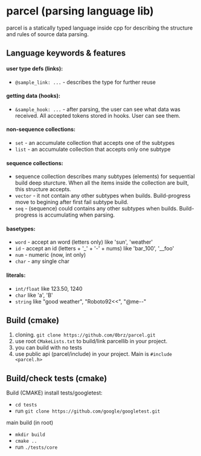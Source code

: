 # parcel (parsing language lib)
parcel is a statically typed language inside cpp for describing the structure and rules of source data parsing.

## Language keywords & features

#### user type defs (links):
- `@sample_link: ...` - describes the type for further reuse

#### getting data (hooks):
- `&sample_hook: ...` - after parsing, the user can see what data was received. All accepted tokens stored in hooks. User can see them.

#### non-sequence collections:
- `set` - an accumulate collection that accepts one of the subtypes
- `list` - an accumulate collection that accepts only one subtype
#### sequence collections:
- sequence collection describes many subtypes (elements) for sequential build deep sturcture. When all the items inside the collection are built, this structure accepts.
- `vector` - it not contain any other subtypes when builds. Build-progress move to begining after first fail subtype build.
- `seq` - (sequence) could contains any other subtypes when builds. Build-progress is accumulating when parsing.

#### basetypes:
- `word` - accept an word (letters only) like 'sun', 'weather'
- `id` - accept an id (letters + '_' + '-' + nums) like 'bar_100', '__foo'
- `num` - numeric (now, int only)
- `char` - any single char

#### literals:
- `int/float` like 123.50, 1240
- `char` like 'a', 'B'
- `string` like "good weather", "Roboto92<<", "@me--"

## Build (cmake)
1. cloning. `git clone https://github.com/0brz/parcel.git`
2. use root `CMakeLists.txt` to build/link parcellib in your project. 
3. you can build with no tests
4. use public api (parcel/include) in your project. Main is `#include <parcel.h>`
 

## Build/check tests (cmake)
Build (CMAKE)
install tests/googletest:
- `cd tests`
- run `git clone https://github.com/google/googletest.git`

main build (in root)
- `mkdir build`
- `cmake ..`
- run `./tests/core`
